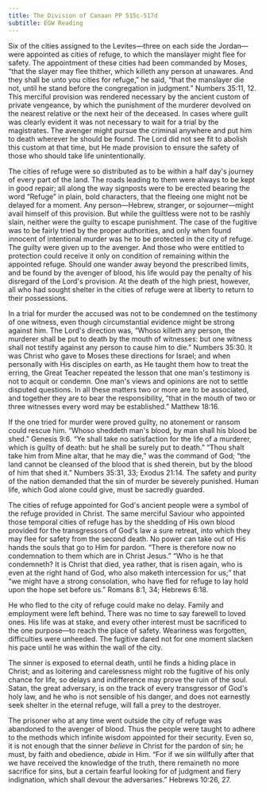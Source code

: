 ```yaml
---
title: The Division of Canaan PP 515c-517d
subtitle: EGW Reading
---
```


Six of the cities assigned to the Levites—three on each side the Jordan—were appointed as cities of refuge, to which the manslayer might flee for safety. The appointment of these cities had been commanded by Moses, “that the slayer may flee thither, which killeth any person at unawares. And they shall be unto you cities for refuge,” he said, “that the manslayer die not, until he stand before the congregation in judgment.” Numbers 35:11, 12. This merciful provision was rendered necessary by the ancient custom of private vengeance, by which the punishment of the murderer devolved on the nearest relative or the next heir of the deceased. In cases where guilt was clearly evident it was not necessary to wait for a trial by the magistrates. The avenger might pursue the criminal anywhere and put him to death wherever he should be found. The Lord did not see fit to abolish this custom at that time, but He made provision to ensure the safety of those who should take life unintentionally.

The cities of refuge were so distributed as to be within a half day's journey of every part of the land. The roads leading to them were always to be kept in good repair; all along the way signposts were to be erected bearing the word “Refuge” in plain, bold characters, that the fleeing one might not be delayed for a moment. Any person—Hebrew, stranger, or sojourner—might avail himself of this provision. But while the guiltless were not to be rashly slain, neither were the guilty to escape punishment. The case of the fugitive was to be fairly tried by the proper authorities, and only when found innocent of intentional murder was he to be protected in the city of refuge. The guilty were given up to the avenger. And those who were entitled to protection could receive it only on condition of remaining within the appointed refuge. Should one wander away beyond the prescribed limits, and be found by the avenger of blood, his life would pay the penalty of his disregard of the Lord's provision. At the death of the high priest, however, all who had sought shelter in the cities of refuge were at liberty to return to their possessions.

In a trial for murder the accused was not to be condemned on the testimony of one witness, even though circumstantial evidence might be strong against him. The Lord's direction was, “Whoso killeth any person, the murderer shall be put to death by the mouth of witnesses: but one witness shall not testify against any person to cause him to die.” Numbers 35:30. It was Christ who gave to Moses these directions for Israel; and when personally with His disciples on earth, as He taught them how to treat the erring, the Great Teacher repeated the lesson that one man's testimony is not to acquit or condemn. One man's views and opinions are not to settle disputed questions. In all these matters two or more are to be associated, and together they are to bear the responsibility, “that in the mouth of two or three witnesses every word may be established.” Matthew 18:16.

If the one tried for murder were proved guilty, no atonement or ransom could rescue him. “Whoso sheddeth man's blood, by man shall his blood be shed.” Genesis 9:6. “Ye shall take no satisfaction for the life of a murderer, which is guilty of death: but he shall be surely put to death.” “Thou shalt take him from Mine altar, that he may die,” was the command of God; “the land cannot be cleansed of the blood that is shed therein, but by the blood of him that shed it.” Numbers 35:31, 33; Exodus 21:14. The safety and purity of the nation demanded that the sin of murder be severely punished. Human life, which God alone could give, must be sacredly guarded.

The cities of refuge appointed for God's ancient people were a symbol of the refuge provided in Christ. The same merciful Saviour who appointed those temporal cities of refuge has by the shedding of His own blood provided for the transgressors of God's law a sure retreat, into which they may flee for safety from the second death. No power can take out of His hands the souls that go to Him for pardon. “There is therefore now no condemnation to them which are in Christ Jesus.” “Who is he that condemneth? It is Christ that died, yea rather, that is risen again, who is even at the right hand of God, who also maketh intercession for us;” that “we might have a strong consolation, who have fled for refuge to lay hold upon the hope set before us.” Romans 8:1, 34; Hebrews 6:18.

He who fled to the city of refuge could make no delay. Family and employment were left behind. There was no time to say farewell to loved ones. His life was at stake, and every other interest must be sacrificed to the one purpose—to reach the place of safety. Weariness was forgotten, difficulties were unheeded. The fugitive dared not for one moment slacken his pace until he was within the wall of the city.

The sinner is exposed to eternal death, until he finds a hiding place in Christ; and as loitering and carelessness might rob the fugitive of his only chance for life, so delays and indifference may prove the ruin of the soul. Satan, the great adversary, is on the track of every transgressor of God's holy law, and he who is not sensible of his danger, and does not earnestly seek shelter in the eternal refuge, will fall a prey to the destroyer.

The prisoner who at any time went outside the city of refuge was abandoned to the avenger of blood. Thus the people were taught to adhere to the methods which infinite wisdom appointed for their security. Even so, it is not enough that the sinner _believe_ in Christ for the pardon of sin; he must, by faith and obedience, _abide_ in Him. “For if we sin willfully after that we have received the knowledge of the truth, there remaineth no more sacrifice for sins, but a certain fearful looking for of judgment and fiery indignation, which shall devour the adversaries.” Hebrews 10:26, 27.